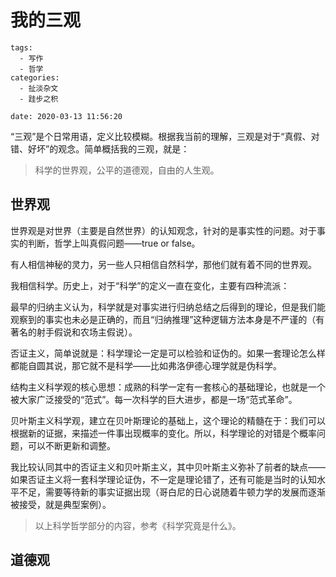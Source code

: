 # 我的三观

```
tags:
  - 写作
  - 哲学
categories:
  - 扯淡杂文
  - 跬步之积

date: 2020-03-13 11:56:20
```

“三观”是个日常用语，定义比较模糊。根据我当前的理解，三观是对于“真假、对错、好坏”的观念。简单概括我的三观，就是：

> 科学的世界观，公平的道德观，自由的人生观。

## 世界观

世界观是对世界（主要是自然世界）的认知观念，针对的是事实性的问题。对于事实的判断，哲学上叫真假问题——true or false。

有人相信神秘的灵力，另一些人只相信自然科学，那他们就有着不同的世界观。

我相信科学。历史上，对于“科学”的定义一直在变化，主要有四种流派：

最早的归纳主义认为，科学就是对事实进行归纳总结之后得到的理论，但是我们能观察到的事实也未必是正确的，而且“归纳推理”这种逻辑方法本身是不严谨的（有著名的射手假说和农场主假说）。

否证主义，简单说就是：科学理论一定是可以检验和证伪的。如果一套理论怎么样都能自圆其说，那它就不是科学——比如弗洛伊德心理学就是伪科学。

结构主义科学观的核心思想：成熟的科学一定有一套核心的基础理论，也就是一个被大家广泛接受的“范式”。每一次科学的巨大进步，都是一场“范式革命”。

贝叶斯主义科学观，建立在贝叶斯理论的基础上，这个理论的精髓在于：我们可以根据新的证据，来描述一件事出现概率的变化。所以，科学理论的对错是个概率问题，可以不断更新和调整。

我比较认同其中的否证主义和贝叶斯主义，其中贝叶斯主义弥补了前者的缺点——如果否证主义将一套科学理论证伪，不一定是理论错了，还有可能是当时的认知水平不足，需要等待新的事实证据出现（哥白尼的日心说随着牛顿力学的发展而逐渐被接受，就是典型案例）。

> 以上科学哲学部分的内容，参考《科学究竟是什么》。

## 道德观

